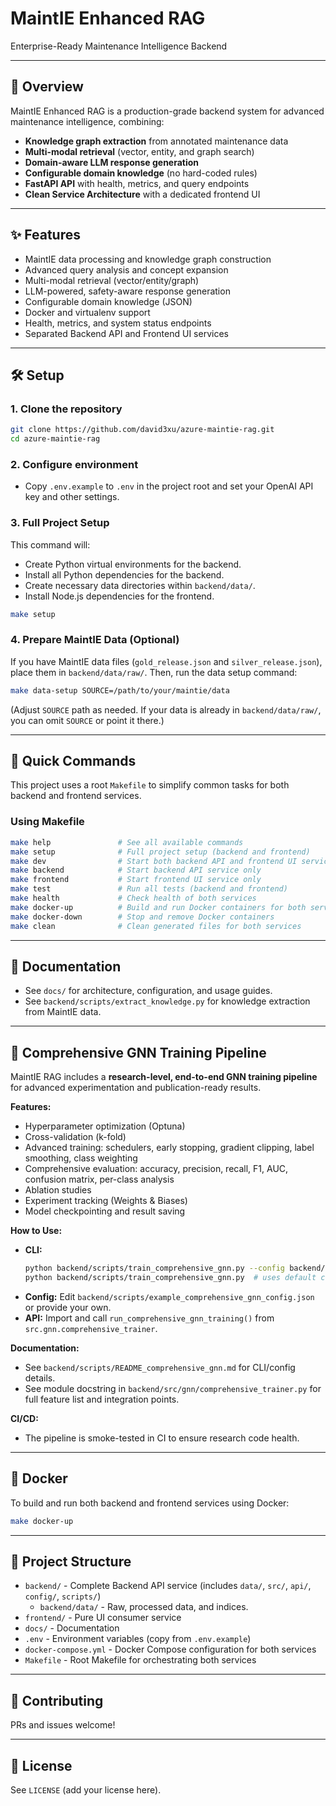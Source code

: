 # MaintIE Enhanced RAG

Enterprise-Ready Maintenance Intelligence Backend

---

## 🚀 Overview

MaintIE Enhanced RAG is a production-grade backend system for advanced maintenance intelligence, combining:

- **Knowledge graph extraction** from annotated maintenance data
- **Multi-modal retrieval** (vector, entity, and graph search)
- **Domain-aware LLM response generation**
- **Configurable domain knowledge** (no hard-coded rules)
- **FastAPI API** with health, metrics, and query endpoints
- **Clean Service Architecture** with a dedicated frontend UI

---

## ✨ Features

- MaintIE data processing and knowledge graph construction
- Advanced query analysis and concept expansion
- Multi-modal retrieval (vector/entity/graph)
- LLM-powered, safety-aware response generation
- Configurable domain knowledge (JSON)
- Docker and virtualenv support
- Health, metrics, and system status endpoints
- Separated Backend API and Frontend UI services

---

## 🛠️ Setup

### 1. Clone the repository

```bash
git clone https://github.com/david3xu/azure-maintie-rag.git
cd azure-maintie-rag
```

### 2. Configure environment

- Copy `.env.example` to `.env` in the project root and set your OpenAI API key and other settings.

### 3. Full Project Setup

This command will:

- Create Python virtual environments for the backend.
- Install all Python dependencies for the backend.
- Create necessary data directories within `backend/data/`.
- Install Node.js dependencies for the frontend.

```bash
make setup
```

### 4. Prepare MaintIE Data (Optional)

If you have MaintIE data files (`gold_release.json` and `silver_release.json`), place them in `backend/data/raw/`. Then, run the data setup command:

```bash
make data-setup SOURCE=/path/to/your/maintie/data
```

(Adjust `SOURCE` path as needed. If your data is already in `backend/data/raw/`, you can omit `SOURCE` or point it there.)

---

## 🚦 Quick Commands

This project uses a root `Makefile` to simplify common tasks for both backend and frontend services.

### Using Makefile

```bash
make help               # See all available commands
make setup              # Full project setup (backend and frontend)
make dev                # Start both backend API and frontend UI services
make backend            # Start backend API service only
make frontend           # Start frontend UI service only
make test               # Run all tests (backend and frontend)
make health             # Check health of both services
make docker-up          # Build and run Docker containers for both services via docker-compose
make docker-down        # Stop and remove Docker containers
make clean              # Clean generated files for both services
```

---

## 📝 Documentation

- See `docs/` for architecture, configuration, and usage guides.
- See `backend/scripts/extract_knowledge.py` for knowledge extraction from MaintIE data.

---

## 🔬 Comprehensive GNN Training Pipeline

MaintIE RAG includes a **research-level, end-to-end GNN training pipeline** for advanced experimentation and publication-ready results.

**Features:**
- Hyperparameter optimization (Optuna)
- Cross-validation (k-fold)
- Advanced training: schedulers, early stopping, gradient clipping, label smoothing, class weighting
- Comprehensive evaluation: accuracy, precision, recall, F1, AUC, confusion matrix, per-class analysis
- Ablation studies
- Experiment tracking (Weights & Biases)
- Model checkpointing and result saving

**How to Use:**
- **CLI:**
  ```bash
  python backend/scripts/train_comprehensive_gnn.py --config backend/scripts/example_comprehensive_gnn_config.json --n_trials 10 --k_folds 3
  python backend/scripts/train_comprehensive_gnn.py  # uses default config
  ```
- **Config:** Edit `backend/scripts/example_comprehensive_gnn_config.json` or provide your own.
- **API:** Import and call `run_comprehensive_gnn_training()` from `src.gnn.comprehensive_trainer`.

**Documentation:**
- See `backend/scripts/README_comprehensive_gnn.md` for CLI/config details.
- See module docstring in `backend/src/gnn/comprehensive_trainer.py` for full feature list and integration points.

**CI/CD:**
- The pipeline is smoke-tested in CI to ensure research code health.

---

## 🐳 Docker

To build and run both backend and frontend services using Docker:

```bash
make docker-up
```

---

## 📂 Project Structure

- `backend/` - Complete Backend API service (includes `data/`, `src/`, `api/`, `config/`, `scripts/`)
  - `backend/data/` - Raw, processed data, and indices.
- `frontend/` - Pure UI consumer service
- `docs/` - Documentation
- `.env` - Environment variables (copy from `.env.example`)
- `docker-compose.yml` - Docker Compose configuration for both services
- `Makefile` - Root Makefile for orchestrating both services

---

## 🤝 Contributing

PRs and issues welcome!

---

## 📄 License

See `LICENSE` (add your license here).
